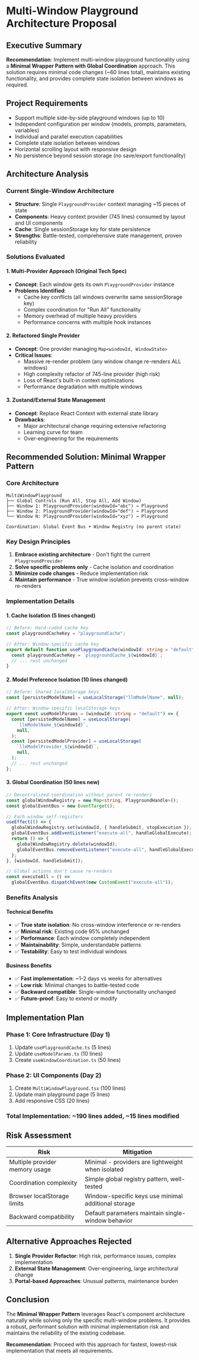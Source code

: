 # Multi-Window Playground Architecture Proposal

## Executive Summary

**Recommendation**: Implement multi-window playground functionality using a **Minimal Wrapper Pattern with Global Coordination** approach. This solution requires minimal code changes (~60 lines total), maintains existing functionality, and provides complete state isolation between windows as required.

## Project Requirements

- Support multiple side-by-side playground windows (up to 10)
- Independent configuration per window (models, prompts, parameters, variables)
- Individual and parallel execution capabilities
- Complete state isolation between windows
- Horizontal scrolling layout with responsive design
- No persistence beyond session storage (no save/export functionality)

## Architecture Analysis

### Current Single-Window Architecture

- **Structure**: Single `PlaygroundProvider` context managing ~15 pieces of state
- **Components**: Heavy context provider (745 lines) consumed by layout and UI components
- **Cache**: Single sessionStorage key for state persistence
- **Strengths**: Battle-tested, comprehensive state management, proven reliability

### Solutions Evaluated

#### 1. Multi-Provider Approach (Original Tech Spec)

- **Concept**: Each window gets its own `PlaygroundProvider` instance
- **Problems Identified**:
  - Cache key conflicts (all windows overwrite same sessionStorage key)
  - Complex coordination for "Run All" functionality
  - Memory overhead of multiple heavy providers
  - Performance concerns with multiple hook instances

#### 2. Refactored Single Provider

- **Concept**: One provider managing `Map<windowId, WindowState>`
- **Critical Issues**:
  - Massive re-render problem (any window change re-renders ALL windows)
  - High complexity refactor of 745-line provider (high risk)
  - Loss of React's built-in context optimizations
  - Performance degradation with multiple windows

#### 3. Zustand/External State Management

- **Concept**: Replace React Context with external state library
- **Drawbacks**:
  - Major architectural change requiring extensive refactoring
  - Learning curve for team
  - Over-engineering for the requirements

## Recommended Solution: Minimal Wrapper Pattern

### Core Architecture

```
MultiWindowPlayground
├── Global Controls (Run All, Stop All, Add Window)
├── Window 1: PlaygroundProvider(windowId="abc") → Playground
├── Window 2: PlaygroundProvider(windowId="def") → Playground
└── Window N: PlaygroundProvider(windowId="xyz") → Playground

Coordination: Global Event Bus + Window Registry (no parent state)
```

### Key Design Principles

1. **Embrace existing architecture** - Don't fight the current `PlaygroundProvider`
2. **Solve specific problems only** - Cache isolation and coordination
3. **Minimize code changes** - Reduce implementation risk
4. **Maintain performance** - True window isolation prevents cross-window re-renders

### Implementation Details

#### 1. Cache Isolation (5 lines changed)

```typescript
// Before: Hard-coded cache key
const playgroundCacheKey = "playgroundCache";

// After: Window-specific cache key
export default function usePlaygroundCache(windowId: string = "default") {
  const playgroundCacheKey = `playgroundCache_${windowId}`;
  // ... rest unchanged
}
```

#### 2. Model Preference Isolation (10 lines changed)

```typescript
// Before: Shared localStorage keys
const [persistedModelName] = useLocalStorage("llmModelName", null);

// After: Window-specific localStorage keys
export const useModelParams = (windowId: string = "default") => {
  const [persistedModelName] = useLocalStorage(
    `llmModelName_${windowId}`,
    null,
  );
  const [persistedModelProvider] = useLocalStorage(
    `llmModelProvider_${windowId}`,
    null,
  );
  // ... rest unchanged
};
```

#### 3. Global Coordination (50 lines new)

```typescript
// Decentralized coordination without parent re-renders
const globalWindowRegistry = new Map<string, PlaygroundHandle>();
const globalEventBus = new EventTarget();

// Each window self-registers
useEffect(() => {
  globalWindowRegistry.set(windowId, { handleSubmit, stopExecution });
  globalEventBus.addEventListener("execute-all", handleGlobalExecute);
  return () => {
    globalWindowRegistry.delete(windowId);
    globalEventBus.removeEventListener("execute-all", handleGlobalExecute);
  };
}, [windowId, handleSubmit]);

// Global actions don't cause re-renders
const executeAll = () =>
  globalEventBus.dispatchEvent(new CustomEvent("execute-all"));
```

### Benefits Analysis

#### Technical Benefits

- ✅ **True state isolation**: No cross-window interference or re-renders
- ✅ **Minimal risk**: Existing code 95% unchanged
- ✅ **Performance**: Each window completely independent
- ✅ **Maintainability**: Simple, understandable patterns
- ✅ **Testability**: Easy to test individual windows

#### Business Benefits

- ✅ **Fast implementation**: ~1-2 days vs weeks for alternatives
- ✅ **Low risk**: Minimal changes to battle-tested code
- ✅ **Backward compatible**: Single-window functionality unchanged
- ✅ **Future-proof**: Easy to extend or modify

## Implementation Plan

### Phase 1: Core Infrastructure (Day 1)

1. Update `usePlaygroundCache.ts` (5 lines)
2. Update `useModelParams.ts` (10 lines)
3. Create `useWindowCoordination.ts` (50 lines)

### Phase 2: UI Components (Day 2)

1. Create `MultiWindowPlayground.tsx` (100 lines)
2. Update main playground page (5 lines)
3. Add responsive CSS (20 lines)

### Total Implementation: ~190 lines added, ~15 lines modified

## Risk Assessment

| Risk                           | Mitigation                                          |
| ------------------------------ | --------------------------------------------------- |
| Multiple provider memory usage | Minimal - providers are lightweight when isolated   |
| Coordination complexity        | Simple global registry pattern, well-tested         |
| Browser localStorage limits    | Window-specific keys use minimal additional storage |
| Backward compatibility         | Default parameters maintain single-window behavior  |

## Alternative Approaches Rejected

1. **Single Provider Refactor**: High risk, performance issues, complex implementation
2. **External State Management**: Over-engineering, large architectural change
3. **Portal-based Approaches**: Unusual patterns, maintenance burden

## Conclusion

The **Minimal Wrapper Pattern** leverages React's component architecture naturally while solving only the specific multi-window problems. It provides a robust, performant solution with minimal implementation risk and maintains the reliability of the existing codebase.

**Recommendation**: Proceed with this approach for fastest, lowest-risk implementation that meets all requirements.
